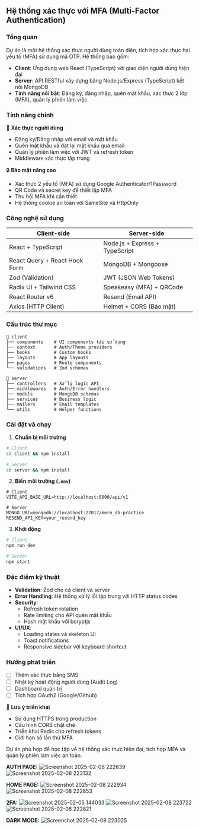 
## Hệ thống xác thực với MFA (Multi-Factor Authentication)

### Tổng quan
Dự án là một hệ thống xác thực người dùng toàn diện, tích hợp xác thực hai yếu tố (MFA) sử dụng mã OTP. Hệ thống bao gồm:
- **Client**: Ứng dụng web React (TypeScript) với giao diện người dùng hiện đại
- **Server**: API RESTful xây dựng bằng Node.js/Express (TypeScript) kết nối MongoDB
- **Tính năng nổi bật**: Đăng ký, đăng nhập, quên mật khẩu, xác thực 2 lớp (MFA), quản lý phiên làm việc

### Tính năng chính
🔐 **Xác thực người dùng**
- Đăng ký/Đăng nhập với email và mật khẩu
- Quên mật khẩu và đặt lại mật khẩu qua email
- Quản lý phiên làm việc với JWT và refresh token
- Middleware xác thực tập trung

🔒 **Bảo mật nâng cao**
- Xác thực 2 yếu tố (MFA) sử dụng Google Authenticator/1Password
- QR Code và secret key để thiết lập MFA
- Thu hồi MFA khi cần thiết
- Hệ thống cookie an toàn với SameSite và HttpOnly

### Công nghệ sử dụng
| Client-side                     | Server-side                     |
|---------------------------------|---------------------------------|
| React + TypeScript              | Node.js + Express + TypeScript  |
| React Query + React Hook Form   | MongoDB + Mongoose              |
| Zod (Validation)                | JWT (JSON Web Tokens)           |
| Radix UI + Tailwind CSS         | Speakeasy (MFA) + QRCode        |
| React Router v6                 | Resend (Email API)              |
| Axios (HTTP Client)             | Helmet + CORS (Bảo mật)         |

### Cấu trúc thư mục
```
📁 client
├── components    # UI components tái sử dụng
├── context       # Auth/Theme providers
├── hooks         # Custom hooks
├── layouts       # App layouts
├── pages         # Route components
└── validations   # Zod schemas

📁 server
├── controllers   # Xử lý logic API
├── middlewares   # Auth/Error handlers
├── models        # MongoDB schemas
├── services      # Business logic
├── mailers       # Email templates
└── utils         # Helper functions
```

### Cài đặt và chạy
1. **Chuẩn bị môi trường**
```bash
# Client
cd client && npm install

# Server
cd server && npm install
```

2. **Biến môi trường (`.env`)**
```env
# Client
VITE_API_BASE_URL=http://localhost:8000/api/v1

# Server
MONGO_URI=mongodb://localhost:27017/mern_db-practice
RESEND_API_KEY=your_resend_key
```

3. **Khởi động**
```bash
# Client
npm run dev

# Server
npm start
```

### Đặc điểm kỹ thuật
- **Validation**: Zod cho cả client và server
- **Error Handling**: Hệ thống xử lý lỗi tập trung với HTTP status codes
- **Security**: 
  - Refresh token rotation
  - Rate limiting cho API quên mật khẩu
  - Hash mật khẩu với bcryptjs
- **UI/UX**: 
  - Loading states và skeleton UI
  - Toast notifications
  - Responsive sidebar với keyboard shortcut

### Hướng phát triển
- [ ] Thêm xác thực bằng SMS
- [ ] Nhật ký hoạt động người dùng (Audit Log)
- [ ] Dashboard quản trị
- [ ] Tích hợp OAuth2 (Google/Github)

📌 **Lưu ý triển khai**
- Sử dụng HTTPS trong production
- Cấu hình CORS chặt chẽ
- Triển khai Redis cho refresh tokens
- Giới hạn số lần thử MFA

Dự án phù hợp để học tập về hệ thống xác thực hiện đại, tích hợp MFA và quản lý phiên làm việc an toàn.

**AUTH PAGE:**
![Screenshot 2025-02-08 222639](https://github.com/user-attachments/assets/cb40dd63-90d8-4a77-8f3c-937e734cfaf2)
![Screenshot 2025-02-08 223132](https://github.com/user-attachments/assets/c545559f-9056-4bce-ad18-0c4c08bb9074)

**HOME PAGE:**
![Screenshot 2025-02-08 222934](https://github.com/user-attachments/assets/b5a1405c-ef8c-462a-838d-c02237395c70)
![Screenshot 2025-02-08 222853](https://github.com/user-attachments/assets/5d1c2733-2ea7-4f14-ae39-799600a62f77)

**2FA:**
![Screenshot 2025-02-05 144033](https://github.com/user-attachments/assets/7bbe40de-9727-42ff-aa80-6a1d64b811b9)
![Screenshot 2025-02-08 223722](https://github.com/user-attachments/assets/3be595d5-3e79-4a45-b4d1-943cf1504770)
![Screenshot 2025-02-08 222821](https://github.com/user-attachments/assets/bcbc3f52-ce6e-4f0a-b544-60f483e54fa8)

**DARK MODE:**
![Screenshot 2025-02-08 223025](https://github.com/user-attachments/assets/f1d556c3-8244-461c-bbfd-1bf4cf558497)

